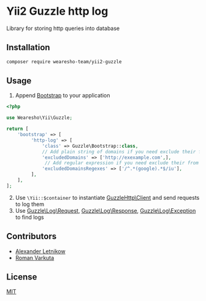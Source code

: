 # Yii2 Guzzle http log

Library for storing http queries into database

## Installation
```bash
composer require wearesho-team/yii2-guzzle
```

## Usage
1. Append [Bootstrap](./src/Bootstrap.php) to your application
```php
<?php

use Wearesho\Yii\Guzzle;

return [
    'bootstrap' => [
         'http-log' => [
             'class' => Guzzle\Bootstrap::class,
             // Add plain string of domains if you need exclude their from logging
             'excludedDomains' => ['http://exexample.com',],
              // Add regular expression if you need exclude their from logging
             'excludedDomainsRegexes' => ['/^.*(google).*$/iu'],
         ],
    ],
];
```
2. Use `\Yii::$container` to instantiate [GuzzleHttp\Client](http://docs.guzzlephp.org) and send requests to log them
3. Use [Guzzle\Log\Request](./src/Log/Request.php), [Guzzle\Log\Response](./src/Log/Response.php), [Guzzle\Log\Exception](./src/Log/Exception.php) to find logs

## Contributors
- [Alexander <horat1us> Letnikow](mailto:reclamme@gmail.com)
- [Roman <KartaviK> Varkuta](mailto:roman.varkuta@gmail.com)

## License
[MIT](./LICENSE)
